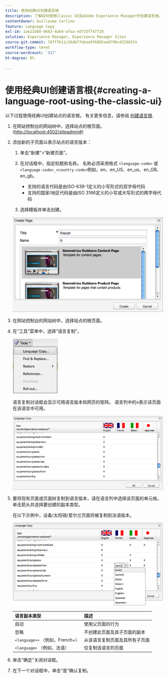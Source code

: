 ```yaml
---
title: 使用经典UI创建语言根
description: 了解如何使用Classic UI在Adobe Experience Manager中创建语言根。
contentOwner: Guillaume Carlino
feature: Language Copy
exl-id: 1ae21d80-0683-4ab9-afaa-4d733ff47720
solution: Experience Manager, Experience Manager Sites
source-git-commit: 76fffb11c56dbf7ebee9f6805ae0799cd32985fe
workflow-type: tm+mt
source-wordcount: '317'
ht-degree: 0%

---
```


# 使用经典UI创建语言根{#creating-a-language-root-using-the-classic-ui}

以下过程使用经典UI创建站点的语言根。 有关更多信息，请参阅 [创建语言根](/help/sites-administering/tc-prep.md#creating-a-language-root).

1. 在网站控制台的网站树中，选择站点的根页面。 ([http://localhost:4502/siteadmin#](http://localhost:4502/siteadmin#))
1. 添加新的子页面以表示站点的语言版本：

   1. 单击“新建”>“新建页面”。
   1. 在对话框中，指定标题和名称。 名称必须采用格式 `<language-code>` 或 `<language-code>_<country-code>`例如，en、en_US、en_us、en_GB、en_gb。

      * 支持的语言代码是由ISO-639-1定义的小写形式的双字母代码
      * 支持的国家/地区代码是由ISO 3166定义的小写或大写形式的两字母代码

   1. 选择模板并单击创建。

   ![newpagefr](assets/newpagefr.png)

1. 在网站控制台的网站树中，选择站点的根页面。
1. 在“工具”菜单中，选择“语言复制”。

   ![toolslanguagecopy](assets/toolslanguagecopy.png)

   语言复制对话框会显示可用语言版本和网页的矩阵。 语言列中的x表示该页面在该语言中可用。

   ![languagecopydialog](assets/languagecopydialog.png)

1. 要将现有页面或页面树复制到语言版本，请在语言列中选择该页面的单元格。 单击箭头并选择要创建的副本类型。

   在以下示例中，设备/太阳镜/爱尔兰页面将被复制到法语版本。

   ![languagecopydilogdropdown](assets/languagecopydilogdropdown.png)

   | 语言副本类型 | 描述 |
   |---|---|
   | 自动 | 使用父页面的行为 |
   | 忽略 | 不创建此页面及其子页面的副本 |
   | `<language>+` （例如，French+） | 从该语言复制页面及其所有子页面 |
   | `<language>` （例如，法语） | 仅复制该语言的页面 |

1. 单击“确定”关闭对话框。
1. 在下一个对话框中，单击“是”确认复制。
